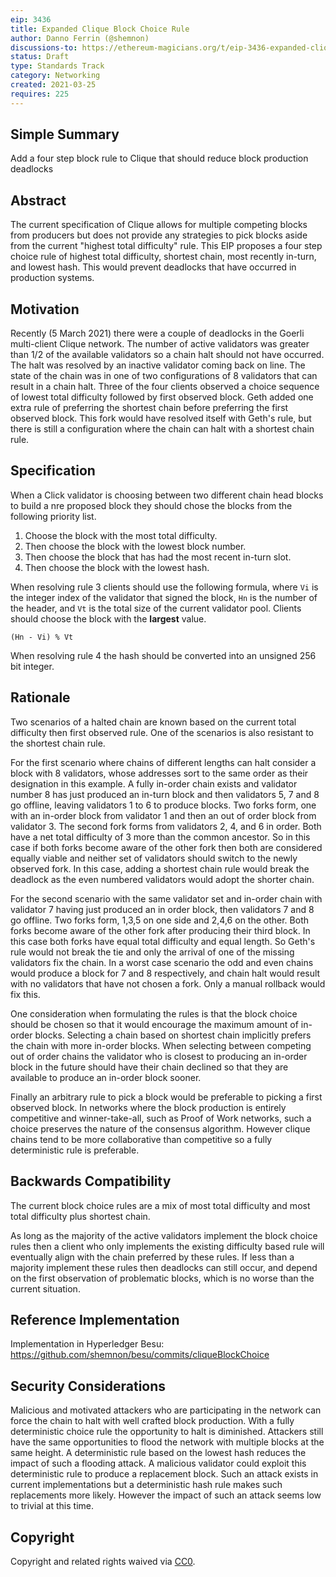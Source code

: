 ```yaml
---
eip: 3436
title: Expanded Clique Block Choice Rule
author: Danno Ferrin (@shemnon)
discussions-to: https://ethereum-magicians.org/t/eip-3436-expanded-clique-block-choice-rule/5809
status: Draft
type: Standards Track
category: Networking
created: 2021-03-25
requires: 225
---
```


## Simple Summary

Add a four step block rule to Clique that should reduce block production deadlocks

## Abstract

The current specification of Clique allows for multiple competing blocks from producers but does not
provide any strategies to pick blocks aside from the current "highest total difficulty" rule. This
EIP proposes a four step choice rule of highest total difficulty, shortest chain, most recently
in-turn, and lowest hash. This would prevent deadlocks that have occurred in production systems.

## Motivation

Recently (5 March 2021) there were a couple of deadlocks in the Goerli multi-client Clique network.
The number of active validators was greater than 1/2 of the available validators so a chain halt
should not have occurred. The halt was resolved by an inactive validator coming back on line. The
state of the chain was in one of two configurations of 8 validators that can result in a chain halt.
Three of the four clients observed a choice sequence of lowest total difficulty followed by first
observed block. Geth added one extra rule of preferring the shortest chain before preferring the
first observed block. This fork would have resolved itself with Geth's rule, but there is still a
configuration where the chain can halt with a shortest chain rule.

## Specification

When a Click validator is choosing between two different chain head blocks to build a nre proposed
block they should chose the blocks from the following priority list.

1. Choose the block with the most total difficulty.
2. Then choose the block with the lowest block number.
3. Then choose the block that has had the most recent in-turn slot.
4. Then choose the block with the lowest hash.

When resolving rule 3 clients should use the following formula, where `Vi` is the integer index of
the validator that signed the block, `Hn` is the number of the header, and `Vt` is the total size of
the current validator pool. Clients should choose the block with the **largest** value.

```
(Hn - Vi) % Vt
```

When resolving rule 4 the hash should be converted into an unsigned 256 bit integer.

## Rationale

Two scenarios of a halted chain are known based on the current total difficulty then first observed
rule. One of the scenarios is also resistant to the shortest chain rule.

For the first scenario where chains of different lengths can halt consider a block with 8
validators, whose addresses sort to the same order as their designation in this example. A fully
in-order chain exists and validator number 8 has just produced an in-turn block and then validators
5, 7 and 8 go offline, leaving validators 1 to 6 to produce blocks. Two forks form, one with an
in-order block from validator 1 and then an out of order block from validator 3. The second fork
forms from validators 2, 4, and 6 in order. Both have a net total difficulty of 3 more than the
common ancestor. So in this case if both forks become aware of the other fork then both are
considered equally viable and neither set of validators should switch to the newly observed fork. In
this case, adding a shortest chain rule would break the deadlock as the even numbered validators
would adopt the shorter chain.

For the second scenario with the same validator set and in-order chain with validator 7 having just
produced an in order block, then validators 7 and 8 go offline. Two forks form, 1,3,5 on one side
and 2,4,6 on the other. Both forks become aware of the other fork after producing their third block.
In this case both forks have equal total difficulty and equal length. So Geth's rule would not break
the tie and only the arrival of one of the missing validators fix the chain. In a worst case
scenario the odd and even chains would produce a block for 7 and 8 respectively, and chain halt
would result with no validators that have not chosen a fork. Only a manual rollback would fix this.

One consideration when formulating the rules is that the block choice should be chosen so that it
would encourage the maximum amount of in-order blocks. Selecting a chain based on shortest chain
implicitly prefers the chain with more in-order blocks. When selecting between competing out of
order chains the validator who is closest to producing an in-order block in the future should have
their chain declined so that they are available to produce an in-order block sooner.

Finally an arbitrary rule to pick a block would be preferable to picking a first observed block. In
networks where the block production is entirely competitive and winner-take-all, such as Proof of
Work networks, such a choice preserves the nature of the consensus algorithm. However clique chains
tend to be more collaborative than competitive so a fully deterministic rule is preferable.

## Backwards Compatibility

The current block choice rules are a mix of most total difficulty and most total difficulty plus
shortest chain.

As long as the majority of the active validators implement the block choice rules then a client who
only implements the existing difficulty based rule will eventually align with the chain preferred by
these rules. If less than a majority implement these rules then deadlocks can still occur, and
depend on the first observation of problematic blocks, which is no worse than the current situation.

## Reference Implementation

Implementation in Hyperledger Besu: https://github.com/shemnon/besu/commits/cliqueBlockChoice

## Security Considerations

Malicious and motivated attackers who are participating in the network can force the chain to halt
with well crafted block production. With a fully deterministic choice rule the opportunity to halt
is diminished. Attackers still have the same opportunities to flood the network with multiple blocks
at the same height. A deterministic rule based on the lowest hash reduces the impact of such a
flooding attack. A malicious validator could exploit this deterministic rule to produce a
replacement block. Such an attack exists in current implementations but a deterministic hash rule
makes such replacements more likely. However the impact of such an attack seems low to trivial at
this time.

## Copyright

Copyright and related rights waived via [CC0](https://creativecommons.org/publicdomain/zero/1.0/).

